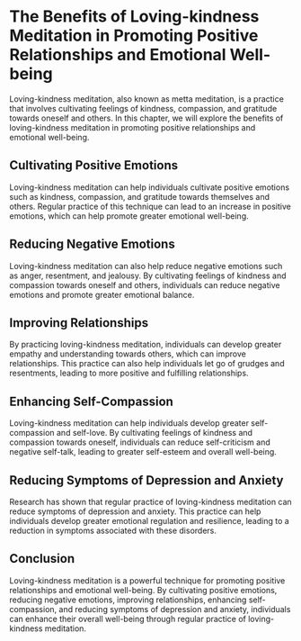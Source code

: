 The Benefits of Loving-kindness Meditation in Promoting Positive Relationships and Emotional Well-being
==============================================================================================================================================

Loving-kindness meditation, also known as metta meditation, is a practice that involves cultivating feelings of kindness, compassion, and gratitude towards oneself and others. In this chapter, we will explore the benefits of loving-kindness meditation in promoting positive relationships and emotional well-being.

Cultivating Positive Emotions
-----------------------------

Loving-kindness meditation can help individuals cultivate positive emotions such as kindness, compassion, and gratitude towards themselves and others. Regular practice of this technique can lead to an increase in positive emotions, which can help promote greater emotional well-being.

Reducing Negative Emotions
--------------------------

Loving-kindness meditation can also help reduce negative emotions such as anger, resentment, and jealousy. By cultivating feelings of kindness and compassion towards oneself and others, individuals can reduce negative emotions and promote greater emotional balance.

Improving Relationships
-----------------------

By practicing loving-kindness meditation, individuals can develop greater empathy and understanding towards others, which can improve relationships. This practice can also help individuals let go of grudges and resentments, leading to more positive and fulfilling relationships.

Enhancing Self-Compassion
-------------------------

Loving-kindness meditation can help individuals develop greater self-compassion and self-love. By cultivating feelings of kindness and compassion towards oneself, individuals can reduce self-criticism and negative self-talk, leading to greater self-esteem and overall well-being.

Reducing Symptoms of Depression and Anxiety
-------------------------------------------

Research has shown that regular practice of loving-kindness meditation can reduce symptoms of depression and anxiety. This practice can help individuals develop greater emotional regulation and resilience, leading to a reduction in symptoms associated with these disorders.

Conclusion
----------

Loving-kindness meditation is a powerful technique for promoting positive relationships and emotional well-being. By cultivating positive emotions, reducing negative emotions, improving relationships, enhancing self-compassion, and reducing symptoms of depression and anxiety, individuals can enhance their overall well-being through regular practice of loving-kindness meditation.

